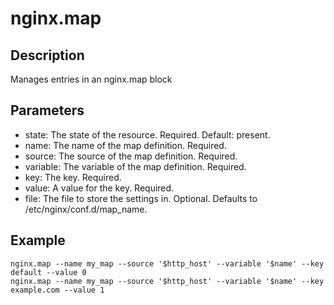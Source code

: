 # nginx.map

## Description

Manages entries in an nginx.map block

## Parameters

* state: The state of the resource. Required. Default: present.
* name: The name of the map definition. Required.
* source: The source of the map definition. Required.
* variable: The variable of the map definition. Required.
* key: The key. Required.
* value: A value for the key. Required.
* file: The file to store the settings in. Optional. Defaults to /etc/nginx/conf.d/map_name.

## Example

```shell
nginx.map --name my_map --source '$http_host' --variable '$name' --key default --value 0
nginx.map --name my_map --source '$http_host' --variable '$name' --key example.com --value 1
```

